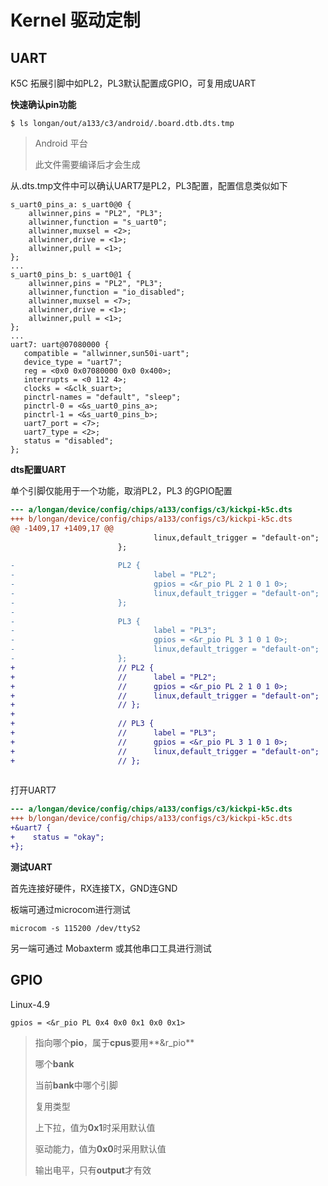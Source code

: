 # Kernel 驱动定制

## UART

K5C 拓展引脚中如PL2，PL3默认配置成GPIO，可复用成UART

**快速确认pin功能**

```
$ ls longan/out/a133/c3/android/.board.dtb.dts.tmp
```

> Android 平台
>
> 此文件需要编译后才会生成

从.dts.tmp文件中可以确认UART7是PL2，PL3配置，配置信息类似如下

```
s_uart0_pins_a: s_uart0@0 {
    allwinner,pins = "PL2", "PL3";
    allwinner,function = "s_uart0";
    allwinner,muxsel = <2>;
    allwinner,drive = <1>;
    allwinner,pull = <1>;
};
...
s_uart0_pins_b: s_uart0@1 {
    allwinner,pins = "PL2", "PL3";
    allwinner,function = "io_disabled";
    allwinner,muxsel = <7>;
    allwinner,drive = <1>;
    allwinner,pull = <1>;
};
...
uart7: uart@07080000 {
   compatible = "allwinner,sun50i-uart";
   device_type = "uart7";
   reg = <0x0 0x07080000 0x0 0x400>;
   interrupts = <0 112 4>;
   clocks = <&clk_suart>;
   pinctrl-names = "default", "sleep";
   pinctrl-0 = <&s_uart0_pins_a>;
   pinctrl-1 = <&s_uart0_pins_b>;
   uart7_port = <7>;
   uart7_type = <2>;
   status = "disabled";
};
```

**dts配置UART**

单个引脚仅能用于一个功能，取消PL2，PL3 的GPIO配置

```diff
--- a/longan/device/config/chips/a133/configs/c3/kickpi-k5c.dts
+++ b/longan/device/config/chips/a133/configs/c3/kickpi-k5c.dts
@@ -1409,17 +1409,17 @@
                                linux,default_trigger = "default-on";
                        };
 
-                       PL2 {
-                               label = "PL2";
-                               gpios = <&r_pio PL 2 1 0 1 0>;
-                               linux,default_trigger = "default-on";
-                       };
-
-                       PL3 {
-                               label = "PL3";
-                               gpios = <&r_pio PL 3 1 0 1 0>;
-                               linux,default_trigger = "default-on";
-                       };
+                       // PL2 {
+                       //      label = "PL2";
+                       //      gpios = <&r_pio PL 2 1 0 1 0>;
+                       //      linux,default_trigger = "default-on";
+                       // };
+
+                       // PL3 {
+                       //      label = "PL3";
+                       //      gpios = <&r_pio PL 3 1 0 1 0>;
+                       //      linux,default_trigger = "default-on";
+                       // };
 
```

打开UART7

```diff
--- a/longan/device/config/chips/a133/configs/c3/kickpi-k5c.dts
+++ b/longan/device/config/chips/a133/configs/c3/kickpi-k5c.dts
+&uart7 {
+    status = "okay";
+};
```

**测试UART**

首先连接好硬件，RX连接TX，GND连GND

板端可通过microcom进行测试

```
microcom -s 115200 /dev/ttyS2
```

另一端可通过 Mobaxterm 或其他串口工具进行测试



## GPIO

Linux-4.9

```
gpios = <&r_pio PL 0x4 0x0 0x1 0x0 0x1>
```

> 指向哪个**pio**，属于**cpus**要用**&r_pio**
>
> 哪个**bank**
>
> 当前**bank**中哪个引脚
>
> 复用类型
>
> 上下拉，值为**0x1**时采用默认值
>
> 驱动能力，值为**0x0**时采用默认值
>
> 输出电平，只有**output**才有效
>
> 
